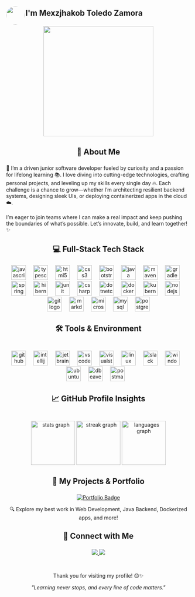 ###

<img align="left" height="50" width="50" style="border-radius: 50%; object-fit: cover;" src="https://private-user-images.githubusercontent.com/144301860/447382821-8d5c0cd4-3122-412d-bc52-5842f3cb5a95.png?jwt=eyJhbGciOiJIUzI1NiIsInR5cCI6IkpXVCJ9.eyJpc3MiOiJnaXRodWIuY29tIiwiYXVkIjoicmF3LmdpdGh1YnVzZXJjb250ZW50LmNvbSIsImtleSI6ImtleTUiLCJleHAiOjE3NDgyMjI4MjQsIm5iZiI6MTc0ODIyMjUyNCwicGF0aCI6Ii8xNDQzMDE4NjAvNDQ3MzgyODIxLThkNWMwY2Q0LTMxMjItNDEyZC1iYzUyLTU4NDJmM2NiNWE5NS5wbmc_WC1BbXotQWxnb3JpdGhtPUFXUzQtSE1BQy1TSEEyNTYmWC1BbXotQ3JlZGVudGlhbD1BS0lBVkNPRFlMU0E1M1BRSzRaQSUyRjIwMjUwNTI2JTJGdXMtZWFzdC0xJTJGczMlMkZhd3M0X3JlcXVlc3QmWC1BbXotRGF0ZT0yMDI1MDUyNlQwMTIyMDRaJlgtQW16LUV4cGlyZXM9MzAwJlgtQW16LVNpZ25hdHVyZT02ZjZlYzE0M2FlZjA4ZjhiOTNiZWQ1YzdmMjcwMzY3MzcyZDliNWRlMjI0YzkyMGNmMDVkM2RkNTViZTYyMmQzJlgtQW16LVNpZ25lZEhlYWRlcnM9aG9zdCJ9.eocdRpemfofGDO9cdJiw9pl7XDI0cWhN8F_XAza2t0g" />

<h2 align="left">
  I'm Mexzjhakob Toledo Zamora
</h2>

###

<div align="center">
  
  <img height="300" src="https://github-production-user-asset-6210df.s3.amazonaws.com/144301860/447381888-25465581-2a32-48d5-98ce-a347e65e149d.png?X-Amz-Algorithm=AWS4-HMAC-SHA256&X-Amz-Credential=AKIAVCODYLSA53PQK4ZA%2F20250526%2Fus-east-1%2Fs3%2Faws4_request&X-Amz-Date=20250526T011438Z&X-Amz-Expires=300&X-Amz-Signature=1593e632f19c1843485c908aacac05f21b73d93170c7310cc3f64dd7ed57c8d6&X-Amz-SignedHeaders=host"  />
</div>



###

<h2 align="center">📜 About Me</h2>

###

<p align="left"> 🚀 I’m a driven junior software developer fueled by curiosity and a passion for lifelong learning 📚. I love diving into cutting-edge technologies, crafting personal projects, and leveling up my skills every single day 🔥. Each challenge is a chance to grow—whether I’m architecting resilient backend systems, designing sleek UIs, or deploying containerized apps in the cloud ☁️.<br><br>I’m eager to join teams where I can make a real impact and keep pushing the boundaries of what’s possible. Let’s innovate, build, and learn together! ✨ </p>

###

<h2 align="center">💻 Full-Stack Tech Stack</h2>

###

<div align="center">
  <img src="https://skillicons.dev/icons?i=js" height="40" alt="javascript logo"  />
  <img width="12" />
  <img src="https://skillicons.dev/icons?i=ts" height="40" alt="typescript logo"  />
  <img width="12" />
  <img src="https://skillicons.dev/icons?i=html" height="40" alt="html5 logo"  />
  <img width="12" />
  <img src="https://skillicons.dev/icons?i=css" height="40" alt="css3 logo"  />
  <img width="12" />
  <img src="https://cdn.jsdelivr.net/gh/devicons/devicon/icons/bootstrap/bootstrap-original.svg" height="40" alt="bootstrap logo"  />
  <img width="12" />
  <img src="https://skillicons.dev/icons?i=java" height="40" alt="java logo"  />
  <img width="12" />
  <img src="https://cdn.jsdelivr.net/gh/devicons/devicon@latest/icons/maven/maven-original.svg" height="40" alt="maven logo"/>
  <img width="12" />
  <img src="https://skillicons.dev/icons?i=gradle" height="40" alt="gradle logo"  />
  <img width="12" />
  <img src="https://cdn.jsdelivr.net/gh/devicons/devicon/icons/spring/spring-original.svg" height="40" alt="spring logo"  />
  <img width="12" />
  <img src="https://skillicons.dev/icons?i=hibernate" height="40" alt="hibernate logo"  />
  <img width="12" />
  <img src="https://cdn.jsdelivr.net/gh/devicons/devicon@latest/icons/junit/junit-original.svg" height="40" alt="junit logo"/>
  <img width="12" />
  <img src="https://skillicons.dev/icons?i=cs" height="40" alt="csharp logo"  />
  <img width="12" />
  <img src="https://cdn.jsdelivr.net/gh/devicons/devicon/icons/dotnetcore/dotnetcore-original.svg" height="40" alt="dotnetcore logo"  />
  <img width="12" />
  <img src="https://skillicons.dev/icons?i=docker" height="40" alt="docker logo"  />
  <img width="12" />
  <img src="https://cdn.jsdelivr.net/gh/devicons/devicon/icons/kubernetes/kubernetes-plain.svg" height="40" alt="kubernetes logo"  />
  <img width="12" />
  <img src="https://skillicons.dev/icons?i=nodejs" height="40" alt="nodejs logo"  />
  <img width="12" />
  <img src="https://skillicons.dev/icons?i=git" height="40" alt="git logo"  />
  <img width="12" />
  <img src="https://skillicons.dev/icons?i=md" height="40" alt="markdown logo"  />
  <img width="12" />
  <img src="https://cdn.jsdelivr.net/gh/devicons/devicon/icons/microsoftsqlserver/microsoftsqlserver-plain.svg" height="40" alt="microsoftsqlserver logo"  />
  <img width="12" />
  <img src="https://skillicons.dev/icons?i=mysql" height="40" alt="mysql logo"  />
  <img width="12" />
  <img src="https://cdn.jsdelivr.net/gh/devicons/devicon/icons/postgresql/postgresql-original.svg" height="40" alt="postgresql logo"  />
</div>

###

<h2 align="center">🛠 Tools & Environment</h2>

###

<br clear="both">

<div align="center">
  <img src="https://skillicons.dev/icons?i=github" height="40" alt="github logo"  />
  <img width="12" />
  <img src="https://cdn.jsdelivr.net/gh/devicons/devicon/icons/intellij/intellij-original.svg" height="40" alt="intellij logo"  />
  <img width="12" />
  <img src="https://cdn.jsdelivr.net/gh/devicons/devicon@latest/icons/jetbrains/jetbrains-original.svg" height="40" alt="jetbrains logo"/>
  <img width="12" />
  <img src="https://skillicons.dev/icons?i=vscode" height="40" alt="vscode logo"  />
  <img width="12" />
  <img src="https://skillicons.dev/icons?i=visualstudio" height="40" alt="visualstudio logo"  />
  <img width="12" />
  <img src="https://skillicons.dev/icons?i=linux" height="40" alt="linux logo"  />
  <img width="12" />
  <img src="https://cdn.jsdelivr.net/gh/devicons/devicon/icons/slack/slack-original.svg" height="40" alt="slack logo"  />
  <img width="12" />
  <img src="https://cdn.jsdelivr.net/gh/devicons/devicon/icons/windows8/windows8-original.svg" height="40" alt="windows8 logo"  />
  <img width="12" />
  <img src="https://cdn.simpleicons.org/ubuntu/E95420" height="40" alt="ubuntu logo"  />
  <img width="12" />
  <img src="https://cdn.jsdelivr.net/gh/devicons/devicon@latest/icons/dbeaver/dbeaver-original.svg" height="40" alt="dbeaver logo"/>
  <img width="12" />
  <img src="https://cdn.jsdelivr.net/gh/devicons/devicon@latest/icons/postman/postman-original.svg" height="40" alt="postman logo"/>
  <img width="12" />
  
</div>

###

<h2 align="center">📈 GitHub Profile Insights </h2>

###

<br clear="both">

<div align="center">
  <img src="https://github-readme-stats.vercel.app/api?username=MCEI-TZ&hide_title=false&hide_rank=false&show_icons=true&include_all_commits=true&count_private=true&disable_animations=false&theme=highcontrast&locale=en&hide_border=true&custom_title=MCEI_TZ's%20Github%20Stats" height="120" alt="stats graph"  />
  <img src="https://streak-stats.demolab.com?user=MCEI-TZ&locale=en&mode=weekly&theme=chartreuse-dark&hide_border=true&border_radius=5" height="120" alt="streak graph"  />
  <img src="https://github-readme-stats.vercel.app/api/top-langs?username=MCEI-TZ&locale=en&hide_title=true&layout=compact&card_width=320&langs_count=12&theme=highcontrast&hide_border=true" height="120" alt="languages graph"  />
</div>

###

###

<h2 align="center">🚀 My Projects & Portfolio</h2>

###

<p align="center">
  <a href="https://mcei-tz.github.io/" target="_blank">
    <img src="https://img.shields.io/badge/🌐%20Visit%20My%20Portfolio-blue?style=for-the-badge&logo=vercel" alt="Portfolio Badge"/>
  </a>
</p>

<p align="center">🔍 Explore my best work in Web Development, Java Backend, Dockerized apps, and more!</p>

###


<h2 align="center">🔗 Connect with Me</h2>

###
    
<p align="center">
  <a href="mailto:mceiworkplace@gmail.com">
    <img src="https://skillicons.dev/icons?i=gmail"/>
  </a>
  <a href="https://www.linkedin.com/in/mcei-tz-dev/" target="_blank">
    <img src="https://skillicons.dev/icons?i=linkedin"/>
  </a>
</p>

<br/>
<div align="center">

Thank you for visiting my profile! 😊✨  

 *"Learning never stops, and every line of code matters."*
  
</div>



